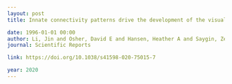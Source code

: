 ```yaml
---
layout: post
title: Innate connectivity patterns drive the development of the visual word form area

date: 1996-01-01 00:00
author: Li, Jin and Osher, David E and Hansen, Heather A and Saygin, Zeynep M
journal: Scientific Reports

link: https://doi.org/10.1038/s41598-020-75015-7

year: 2020
---
```




